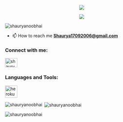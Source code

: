 
<div align="center">
  <img src="https://readme-typing-svg.herokuapp.com?color=ffd700&center=true&lines=──+「Hi+I+am+Shaurya+(Levi)」+──;Learner.&width=600&height=180">
</div>

<p align="center">
  <img src="https://telegra.ph/file/ea6dc2683eab88ae048b6.jpg">
</p>

<p align="left"> <img src="https://komarev.com/ghpvc/?username=shauryanoobhai&label=Profile%20views&color=0e75b6&style=flat" alt="shauryanoobhai" /> </p>

- 📫 How to reach me **Shaurya17092006@gmail.com**

<h3 align="left">Connect with me:</h3>
<p align="left">
<a href="https://instagram.com/shaurya_1709" target="blank"><img align="center" src="https://raw.githubusercontent.com/rahuldkjain/github-profile-readme-generator/master/src/images/icons/Social/instagram.svg" alt="shaurya_1709" height="30" width="40" /></a>
</p>

<h3 align="left">Languages and Tools:</h3>
<p align="left"> <a href="https://heroku.com" target="_blank" rel="noreferrer"> <img src="https://www.vectorlogo.zone/logos/heroku/heroku-icon.svg" alt="heroku" width="40" height="40"/> </a> </p>

<p><img align="left" src="https://github-readme-stats.vercel.app/api/top-langs?username=shauryanoobhai&show_icons=true&locale=en&layout=compact" alt="shauryanoobhai" /></p>

<p>&nbsp;<img align="center" src="https://github-readme-stats.vercel.app/api?username=shauryanoobhai&show_icons=true&locale=en" alt="shauryanoobhai" /></p>

<p><img align="center" src="https://github-readme-streak-stats.herokuapp.com/?user=shauryanoobhai&" alt="shauryanoobhai" /></p>


<!--
**Shauryanoobhai/Shauryanoobhai** is a ✨ _special_ ✨ repository because its `README.md` (this file) appears on your GitHub profile.

Here are some ideas to get you started:

- 🔭 I’m currently working on ...
- 🌱 I’m currently learning ...
- 👯 I’m looking to collaborate on ...
- 🤔 I’m looking for help with ...
- 💬 Ask me about ...
- 📫 How to reach me: ...
- 😄 Pronouns: ...
- ⚡ Fun fact: ...
-->

